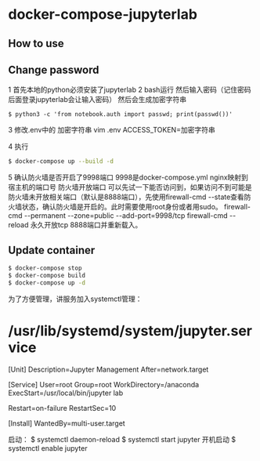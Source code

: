 # docker-compose-jupyterlab



## How to use

## Change password

1 首先本地的python必须安装了jupyterlab 
2 bash运行 然后输入密码（记住密码后面登录jupyterlab会让输入密码） 然后会生成加密字符串
```python3
$ python3 -c 'from notebook.auth import passwd; print(passwd())'
```
3 修改.env中的 加密字符串
vim .env 
ACCESS_TOKEN=加密字符串

4 执行
```sh
$ docker-compose up --build -d
```

5 确认防火墙是否开启了9998端口  9998是docker-compose.yml nginx映射到宿主机的端口号
防火墙开放端口
可以先试一下能否访问到，如果访问不到可能是防火墙未开放相关端口（默认是8888端口），先使用firewall-cmd --state查看防火墙状态，确认防火墙是开启的。此时需要使用root身份或者用sudo。
firewall-cmd --permanent --zone=public --add-port=9998/tcp
firewall-cmd --reload
永久开放tcp 8888端口并重新载入。

## Update container

```sh
$ docker-compose stop
$ docker-compose build
$ docker-compose up -d
```

为了方便管理，讲服务加入systemctl管理：
 # /usr/lib/systemd/system/jupyter.service 
 
[Unit] 
Description=Jupyter Management 
After=network.target  
 
[Service] 
User=root
Group=root
WorkDirectory=/anaconda 
ExecStart=/usr/local/bin/jupyter lab  

Restart=on-failure
RestartSec=10

 
[Install] 
WantedBy=multi-user.target
 
 启动：
 $ systemctl daemon-reload 
 $ systemctl start jupyter 
开机启动
 $ systemctl enable jupyter

